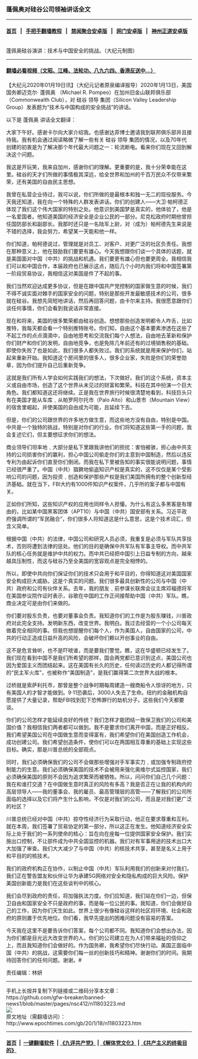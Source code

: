 ### 蓬佩奥对硅谷公司领袖讲话全文
------------------------

#### [首页](https://github.com/gfw-breaker/banned-news1/blob/master/README.md) &nbsp;&nbsp;|&nbsp;&nbsp; [手把手翻墙教程](https://github.com/gfw-breaker/guides/wiki) &nbsp;&nbsp;|&nbsp;&nbsp; [禁闻聚合安卓版](https://github.com/gfw-breaker/bn-android) &nbsp;&nbsp;|&nbsp;&nbsp; [网门安卓版](https://github.com/oGate2/oGate) &nbsp;&nbsp;|&nbsp;&nbsp; [神州正道安卓版](https://github.com/SzzdOgate/update) 



<div><img alt="" class="aligncenter wp-post-image" src="http://i.epochtimes.com/assets/uploads/2020/01/Screen-Shot-2020-01-18-at-2.50.05-PM-600x400.jpg"/>
<div class="red16 caption">
 <p>
  蓬佩奥硅谷演讲：技术与中国安全的挑战。（大纪元制图）
 </p>
</div>
</div><hr/>

#### [翻墙必看视频（文昭、江峰、法轮功、八九六四、香港反送中...）](http://167.172.214.107/home.html)

<div><p>
 【大纪元2020年01月19日讯】（大纪元记者原泉编译报导）2020年1月13日，美国国务卿迈克尔·
 <ok href="http://www.epochtimes.com/gb/tag/%E8%93%AC%E4%BD%A9%E5%A5%A5.html">
  蓬佩奥
 </ok>
 （Michael R. Pompeo）在加州旧金山联邦俱乐部（Commonwealth Club），对
 <ok href="http://www.epochtimes.com/gb/tag/%E7%A1%85%E8%B0%B7.html">
  硅谷
 </ok>
 <ok href="http://www.epochtimes.com/gb/tag/%E9%A2%86%E5%AF%BC.html">
  领导
 </ok>
 集团（Silicon Valley Leadership Group）发表题为“技术与中国构成的安全挑战”的讲话。
</p>
<p>
 以下是
 <ok href="http://www.epochtimes.com/gb/tag/%E8%93%AC%E4%BD%A9%E5%A5%A5.html">
  蓬佩奥
 </ok>
 讲话全文翻译：
</p>
<p>
 大家下午好。感谢卡尔向大家介绍我。也感谢达菲博士邀请我到联邦俱乐部并且接待我。我有机会通过阅读略微了解一些有关
 <ok href="http://www.epochtimes.com/gb/tag/%E7%A1%85%E8%B0%B7.html">
  硅谷
 </ok>
 <ok href="http://www.epochtimes.com/gb/tag/%E9%A2%86%E5%AF%BC.html">
  领导
 </ok>
 集团的情况，以及70年代创建的初衷是为了解决那个年代最大问题之一：轮流断电。看来你们现在又回到解决这个问题。
</p>
<p>
 我这是开玩笑，我来自加州，感谢你们的理解。更重要的是，我十分荣幸能在这里。硅谷的天才们所做的事情极其深远，给全世界和加州的千百万民众不仅带来繁荣，还有美国的自由民主思想。
</p>
<p>
 我曾在私营企业待过，我可以说，你们所做的是最根本和独一无二的现役服务。今天我还知道，我在向一个特殊的人群发表讲话。你们的创建人——大卫‧帕柯德正体现了我们这个伟大国家的特别之处。他意识到美国梦是真实的，他体验了，他是一名爱国者。他知道美国的经济安全是企业公民的一部分。尼克松政府时期他曾担任国防部长和副部长。我那时还只是一名陆军上尉，对（成为）帕柯德先生来说是不错的选择，我会努力，希望某一天能和他一样。
</p>
<p>
 你们知道，帕柯德说过，管理就是对员工、对客户、对更广泛的社区负责任。我想在那种意义上，他在鼓励我们要更有雄心。今天我想跟你们谈一个具体的话题，就是美国面对中国（中共）的挑战和机遇。我们要更有雄心但也要更周全。我相信我们可以和中国合作，本届政府也已展示这点，随后几个小时内我们将和中国签署第一阶段贸易协议，我相信这对美国是件了不起的事。
</p>
<p>
 我们当然欢迎达成更多协议，但是在跟中国共产党控制的国家做生意的时候，我们不得不诚实面对棘手的国家安全的问题，特别是那些开发最敏感技术的公司，很多就在硅谷。我想先简短地讲话，然后再回答问题，由卡尔来主持。我很愿意跟你们谈任何事情，你们会看到我说话非常直接。
</p>
<p>
 现在和将来，美国的很多繁荣都由硅谷创造。想想那些创造发明都令人咋舌，比如推特，我每天都会看一个特别推特账号。你们知，自由这个基本要素渗透在这些了不起工作的点点滴滴中，自由地思考和交流我们每个人想法，自由地去革新和保护你们财产和你们的发明，自由地竞争，也是免除几年前还有的过境销售税的基础。即使你失败了也是如此，我们很多人都失败过。我们的系统就是用来保护你们，站起来重新开始。我知道这个房间里的很多人，很多企业家，失败是你们的荣誉勋章，因为你们提升自己后重新竞争。
</p>
<p>
 这就是我们所有人学会如何实践我们的想法，下次做好。我们的这个系统，资本主义或自由市场，创造了这个世界从未见过的财富和繁荣。科技在其中扮演一个巨大角色。我们都知道这还将继续。正是我在世界旅行时候很清楚地看到，科技巨头只有在美国才能从车库﹑从帕罗阿尔托市（Palo Alto）和山景市（Mountain View）的宿舍里崛起，并使美国的自由成为可能，且延续下去。
</p>
<p>
 但是，你们的公司跟世界的许多地方做生意，而这些地方没有自由，特别是中国。中共是一个独特的挑战，特别是对你们的行业。你们将知道这些第一手的问题，我会复述它们，但主要想征求你们的想法。
</p>
<p>
 商业领导们坦率地﹑大部分是私下里跟我讲他们的担扰：害怕被骇，担心由中共支持的公司损害你们的赢利，担心中国公司偷走你们的主意到中国制造，然后以违反专利为由起诉你们直至你们倒闭。而我在私下里被告知的事实很能说明问题，事情已经很严重了。中国（中共）猖獗地偷盗知识产权是真实的，这不仅仅是某个受影响公司的问题，因为投资﹑创造和保护那些产权是我们美国所拥有的整个创新型经济基础。就在当下，FBI大约有1000件知识产权案件，几乎所的案子都与中国有关。
</p>
<p>
 正如你们所知，这些知识产权的应用也同样令人担懮。为什么有这么多黑客是有理由的，比如某中国黑客团体（APT10）与中国（中共）国安部有关系。习近平政府强调所谓的“军民融合”，你们很多人将知道这是什么意思，这是个技术词汇，但含义简单。
</p>
<p>
 根据中国（中共）的法律，中国公司和研究人员必须，我重复是必须与军队共享技术，否则将遭到法律的惩处。他们的目的是确保中共军队有军事主导权。而中共军队的核心任务就是维护中共的权力。而中共已经把中国引上日益专制的方向，越来越具压制性，而这与硅谷乃至全美国的宽容观点是完全相悖的。
</p>
<p>
 所以，即使中共向你们保证你们的技术只会用于和平目的，你得知道这对美国国家安全构成巨大威胁。这是个真实的问题。我们很多最具创新性的公司与中国（中共）政府和公司有伙伴关系。去年，我的朋友﹑前参谋长联席会议主席邓福德将军在美国参议院作证时表示，谷歌在中国的工作正间接帮助中国（中共）军队。瞧，商业决定可是由你们来做的。
</p>
<p>
 你们要对股东负责，也要对董事会负责。我知道你们的工作是为股东赚钱，川普政府对此完全支持。发明新东西，改变世界。我明白。我过去经营的一个小公司每天做着完全相同的事。但我也想提醒你们每个人，作为美国人，自由国家的公司，中共的行动正造成日益升高的风险，会破坏你们赖以开创事业的自由。
</p>
<p>
 这不是危言耸听，也不是吓唬谁，而是要我们警觉。瞧，这在华盛顿已经发生了。我们现在看到中国不是我们所希望的那样，国会两党都已意识到这点，美国公司也因为爱国主义而团结起来。这在美国有长久的历史，任何读过历史的人都记得所谓的“民主军火库”，也被称作“美国制造”，是我们赢得第二次世界大战的根本。
</p>
<p>
 过桥就是索萨利托市，那曾是整个战争时期每周建造一艘商船令人惊讶的地方，只有美国人的才智才能做到。9·11恐袭后，3000人失去了生命。纽约的金融机构自愿提供了大量记录，帮助FBI找到犯下恐怖罪行的劫机分子。这些我们今天都要谈。
</p>
<p>
 你们的公司怎样才能延续良好的传统？我们怎样才能团结一致保卫我们的公司和美国价值？我相信我们两者都可以做到。我不是要求你们离开中国，而是正好相反。我们希望美国公司在中国做生意而变得富有，我们希望你们在美国创造工作机会，成功创建公司。我们希望创造条件，使你们可以在两国相互尊重的基础上实现这些目标。确实，那是川普总统的全部观点。
</p>
<p>
 同时，我们必须确保我们的公司不会做那些增强对手军事实力﹑或加强专制政府控制能力的生意。我们必须确保美国的技术不会被用来强化奥维尔式监控国家，我们必须确保美国的原则不会因为追求繁荣而被牺牲。所以，问问你们自己几个问题：我在和谁打交道？在中国做生意时真正的风险有多高？我是否正在让我的机构内的高层领导人——我的董事会、我的雇员、最高管理层的高管——了解我们的公司所面临的选择以及它们将产生什么影响，不仅是对我们的公司，而且是对我们更广泛的社区？
</p>
<p>
 川普总统已经对中国（中共）掠夺性经济行为采取行动，他正在要求尊重和互利。就在本周，我们签署了贸易协定的第一部分，所以这正在发生。他知道经济安全实际上处于我们的一系列使命的核心：旨在向在座每一位提供国家安全保护。我们实施出口控制，不让部件成为中共全国监控的机器。我们对有军事用途的技术出口大大加强了审查。我们大大减少了与中国（中共）的核技术共享，甚至是名义上用于和平目的的核技术。
</p>
<p>
 我们的政府机构正在协作，以制止中国（中共）军队利用我们的创新来对付我们，我们正在警告盟友和伙伴让华为承建5G网络对安全和隐私构成的巨大风险。保护美国创新能力是我们在这些谈判中的核心。
</p>
<p>
 我们会尽到政府的责任，将加强执法力度。你们应知道，我们站在你们一边，但保卫自由和国家安全不只是政府的事，而是每一位公民的事。我知道，你们会做好自己的工作，因为你们天生如此。世界上很少有像硅谷这样的社区将环境、社会和政府的原则置于优先地位。你们看，我早先提出的困难问题没有容易的答案。
</p>
<p>
 今天我在这里不是要告诉你们答案，每个公司都不同。我知道你们会想出办法，因为你们都是目光远大改变世界的人。你们的公司建立在为人们带来福祉的信仰之上，而且我知道你们会做好的。作为国务卿，我希望你们尽快行动。美国正面临中国（中共）的挑战，这需要你们每一丝的创新技巧和精神。谢谢你们的时间。我期待回答你们的任何问题。谢谢。#
</p>
<p>
 责任编辑：林妍
</p>
</div>
<hr/>
手机上长按并复制下列链接或二维码分享本文章：<br/>
https://github.com/gfw-breaker/banned-news1/blob/master/pages/nsc412/n11803223.md <br/>
<a href='https://github.com/gfw-breaker/banned-news1/blob/master/pages/nsc412/n11803223.md'><img src='https://github.com/gfw-breaker/banned-news1/blob/master/pages/nsc412/n11803223.md.png'/></a> <br/>
原文地址（需翻墙访问）：http://www.epochtimes.com/gb/20/1/18/n11803223.htm


------------------------
#### [首页](https://github.com/gfw-breaker/banned-news1/blob/master/README.md) &nbsp;|&nbsp; [一键翻墙软件](https://github.com/gfw-breaker/nogfw/blob/master/README.md) &nbsp;| [《九评共产党》](https://github.com/gfw-breaker/9ping.md/blob/master/README.md#九评之一评共产党是什么) | [《解体党文化》](https://github.com/gfw-breaker/jtdwh.md/blob/master/README.md) | [《共产主义的终极目的》](https://github.com/gfw-breaker/gczydzjmd.md/blob/master/README.md)


<img src='http://gfw-breaker.win/banned-news/pages/nsc412/n11803223.md' width='0px' height='0px'/>